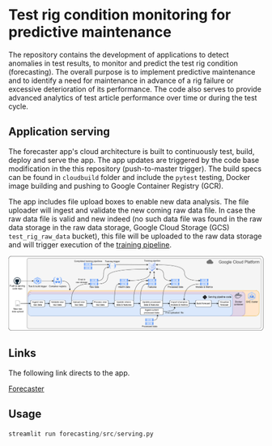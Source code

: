 # Test rig condition monitoring for predictive maintenance

The repository contains the development of applications to detect anomalies in test results, to monitor and predict the test rig condition (forecasting). The overall purpose is to implement predictive maintenance and to identify a need for maintenance in advance of a rig failure or excessive deterioration of its performance. The code also serves to provide advanced analytics of test article performance over time or during the test cycle.

## Application serving

The forecaster app's cloud architecture is built to continuously test, build, deploy and serve the app. The app updates are triggered by the code base modification in the this repository (push-to-master trigger). The build specs can be found in `cloudbuild` folder and include the `pytest` testing, Docker image building and pushing to Google  Container Registry (GCR).

The app includes file upload boxes to enable new data analysis. The file uploader will ingest and validate the new coming raw data file. In case the raw data file is valid and new indeed (no such data file was found in the raw data storage in the raw data storage, Google Cloud Storage (GCS) `test_rig_raw_data` bucket), this file will be uploaded to the raw data storage and will trigger execution of the [training pipeline](https://github.com/ivanokhotnikov/test_rig_forecast_training).

![App serving architecture](https://github.com/ivanokhotnikov/test_rig_serving/blob/master/images/serving.png?raw=True)

## Links

The following link directs to the app.

[Forecaster](http://forecaster.hydreco.uk/)

## Usage

```python
streamlit run forecasting/src/serving.py
```
